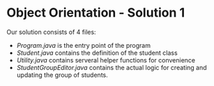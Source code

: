 # Object Orientation - Solution 1

Our solution consists of 4 files: 
- *Program.java*  is the entry point of the program
- *Student.java* contains the definition of the student class 
- *Utility.java* contains serveral helper functions for convenience
- *StudentGroupEditor.java* contains the actual logic for creating and updating the group of students. 